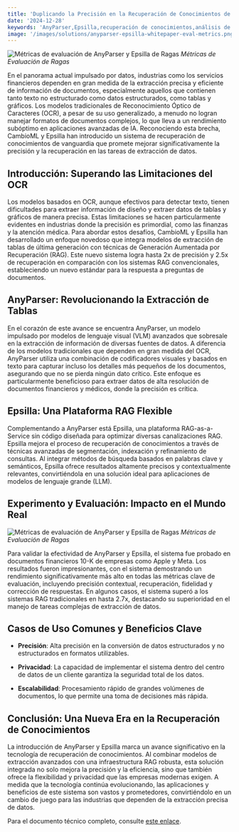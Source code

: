 ```yaml
---
title: 'Duplicando la Precisión en la Recuperación de Conocimientos de Gráficos y Tablas'
date: '2024-12-28'
keywords: 'AnyParser,Epsilla,recuperación de conocimientos,análisis de documentos,RAG,documentos financieros,extracción de tablas,extracción de gráficos,modelos de lenguaje visual,precisión'
image: '/images/solutions/anyparser-epsilla-whitepaper-eval-metrics.png'
---
```


![Métricas de evaluación de AnyParser y Epsilla de Ragas](/images/solutions/anyparser-epsilla-whitepaper-eval-metrics.png)
_Métricas de Evaluación de Ragas_

En el panorama actual impulsado por datos, industrias como los servicios financieros dependen en gran medida de la extracción precisa y eficiente de información de documentos, especialmente aquellos que contienen tanto texto no estructurado como datos estructurados, como tablas y gráficos. Los modelos tradicionales de Reconocimiento Óptico de Caracteres (OCR), a pesar de su uso generalizado, a menudo no logran manejar formatos de documentos complejos, lo que lleva a un rendimiento subóptimo en aplicaciones avanzadas de IA. Reconociendo esta brecha, CambioML y Epsilla han introducido un sistema de recuperación de conocimientos de vanguardia que promete mejorar significativamente la precisión y la recuperación en las tareas de extracción de datos.

## Introducción: Superando las Limitaciones del OCR

Los modelos basados en OCR, aunque efectivos para detectar texto, tienen dificultades para extraer información de diseño y extraer datos de tablas y gráficos de manera precisa. Estas limitaciones se hacen particularmente evidentes en industrias donde la precisión es primordial, como las finanzas y la atención médica. Para abordar estos desafíos, CambioML y Epsilla han desarrollado un enfoque novedoso que integra modelos de extracción de tablas de última generación con técnicas de Generación Aumentada por Recuperación (RAG). Este nuevo sistema logra hasta 2x de precisión y 2.5x de recuperación en comparación con los sistemas RAG convencionales, estableciendo un nuevo estándar para la respuesta a preguntas de documentos.

## AnyParser: Revolucionando la Extracción de Tablas

En el corazón de este avance se encuentra AnyParser, un modelo impulsado por modelos de lenguaje visual (VLM) avanzados que sobresale en la extracción de información de diversas fuentes de datos. A diferencia de los modelos tradicionales que dependen en gran medida del OCR, AnyParser utiliza una combinación de codificadores visuales y basados en texto para capturar incluso los detalles más pequeños de los documentos, asegurando que no se pierda ningún dato crítico. Este enfoque es particularmente beneficioso para extraer datos de alta resolución de documentos financieros y médicos, donde la precisión es crítica.

## Epsilla: Una Plataforma RAG Flexible

Complementando a AnyParser está Epsilla, una plataforma RAG-as-a-Service sin código diseñada para optimizar diversas canalizaciones RAG. Epsilla mejora el proceso de recuperación de conocimientos a través de técnicas avanzadas de segmentación, indexación y refinamiento de consultas. Al integrar métodos de búsqueda basados en palabras clave y semánticos, Epsilla ofrece resultados altamente precisos y contextualmente relevantes, convirtiéndola en una solución ideal para aplicaciones de modelos de lenguaje grande (LLM).

## Experimento y Evaluación: Impacto en el Mundo Real

![Métricas de evaluación de AnyParser y Epsilla de Ragas](/images/solutions/anyparser-epsilla-whitepaper-eval-metrics.png)
_Métricas de Evaluación de Ragas_

Para validar la efectividad de AnyParser y Epsilla, el sistema fue probado en documentos financieros 10-K de empresas como Apple y Meta. Los resultados fueron impresionantes, con el sistema demostrando un rendimiento significativamente más alto en todas las métricas clave de evaluación, incluyendo precisión contextual, recuperación, fidelidad y corrección de respuestas. En algunos casos, el sistema superó a los sistemas RAG tradicionales en hasta 2.7x, destacando su superioridad en el manejo de tareas complejas de extracción de datos.

## Casos de Uso Comunes y Beneficios Clave

- **Precisión**: Alta precisión en la conversión de datos estructurados y no estructurados en formatos utilizables.

- **Privacidad**: La capacidad de implementar el sistema dentro del centro de datos de un cliente garantiza la seguridad total de los datos.

- **Escalabilidad**: Procesamiento rápido de grandes volúmenes de documentos, lo que permite una toma de decisiones más rápida.

## Conclusión: Una Nueva Era en la Recuperación de Conocimientos

La introducción de AnyParser y Epsilla marca un avance significativo en la tecnología de recuperación de conocimientos. Al combinar modelos de extracción avanzados con una infraestructura RAG robusta, esta solución integrada no solo mejora la precisión y la eficiencia, sino que también ofrece la flexibilidad y privacidad que las empresas modernas exigen. A medida que la tecnología continúa evolucionando, las aplicaciones y beneficios de este sistema son vastos y prometedores, convirtiéndolo en un cambio de juego para las industrias que dependen de la extracción precisa de datos.

Para el documento técnico completo, consulte [este enlace](https://www.cambioml.com/research/AnyParser_Epsilla_Whitepaper.pdf).

